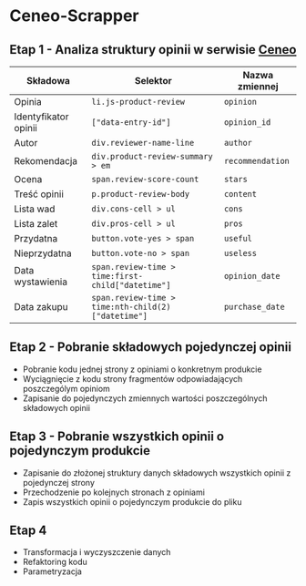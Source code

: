 # Ceneo-Scrapper
## Etap 1 - Analiza struktury opinii w serwisie [Ceneo](https://ceneo.pl)
|Składowa             |Selektor                                            |Nazwa zmiennej|
|---------------------|----------------------------------------------------|--------------|
|Opinia               |`li.js-product-review`                              |`opinion`
|Identyfikator opinii |`["data-entry-id"]`                                 |`opinion_id`
|Autor                |`div.reviewer-name-line`                            |`author`
|Rekomendacja         |`div.product-review-summary > em`                   |`recommendation`
|Ocena                |`span.review-score-count`                           |`stars`
|Treść opinii         |`p.product-review-body`                             |`content`
|Lista wad            |`div.cons-cell > ul`                                |`cons`
|Lista zalet          |`div.pros-cell > ul`                                |`pros`
|Przydatna            |`button.vote-yes > span`                            |`useful`
|Nieprzydatna         |`button.vote-no > span`                             |`useless`
|Data wystawienia     |`span.review-time > time:first-child["datetime"]`  |`opinion_date`
|Data zakupu          |`span.review-time > time:nth-child(2)["datetime"]` |`purchase_date`
## Etap 2 - Pobranie składowych pojedynczej opinii
- Pobranie kodu jednej strony z opiniami o konkretnym produkcie
- Wyciągnięcie z kodu strony fragmentów odpowiadających poszczególym opiniom
- Zapisanie do pojedynczych zmiennych wartości poszczególnych składowych opinii
## Etap 3 - Pobranie wszystkich opinii o pojedynczym produkcie
- Zapisanie do złożonej struktury danych składowych wszystkich opinii z pojedynczej strony
- Przechodzenie po kolejnych stronach z opiniami
- Zapis wszystkich opinii o pojedynczym produkcie do pliku
## Etap 4
- Transformacja i wyczyszczenie danych
- Refaktoring kodu
- Parametryzacja